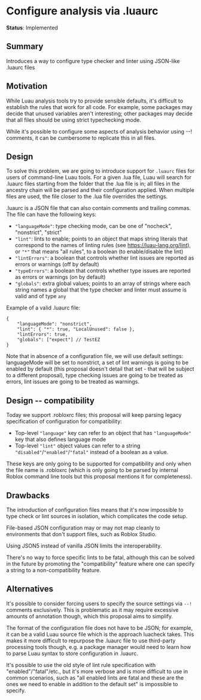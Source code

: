 # Configure analysis via .luaurc

**Status**: Implemented

## Summary

Introduces a way to configure type checker and linter using JSON-like .luaurc files

## Motivation

While Luau analysis tools try to provide sensible defaults, it's difficult to establish the rules that work for all code.
For example, some packages may decide that unused variables aren't interesting; other packages may decide that all files should be using strict typechecking mode.

While it's possible to configure some aspects of analysis behavior using --! comments, it can be cumbersome to replicate this in all files.

## Design

To solve this problem, we are going to introduce support for `.luaurc` files for users of command-line Luau tools.
For a given .lua file, Luau will search for .luaurc files starting from the folder that the .lua file is in; all files in the ancestry chain will be parsed and their configuration
applied. When multiple files are used, the file closer to the .lua file overrides the settings.

.luaurc is a JSON file that can also contain comments and trailing commas. The file can have the following keys:

- `"languageMode"`: type checking mode, can be one of "nocheck", "nonstrict", "strict"
- `"lint"`: lints to enable; points to an object that maps string literals that correspond to the names of linting rules (see https://luau-lang.org/lint), or `"*"` that means "all rules", to a boolean (to enable/disable the lint)
- `"lintErrors"`: a boolean that controls whether lint issues are reported as errors or warnings (off by default)
- `"typeErrors"`: a boolean that controls whether type issues are reported as errors or warnings (on by default)
- `"globals"`: extra global values; points to an array of strings where each string names a global that the type checker and linter must assume is valid and of type `any`

Example of a valid .luaurc file:

```json5
{
	"languageMode": "nonstrict",
	"lint": { "*": true, "LocalUnused": false },
	"lintErrors": true,
	"globals": ["expect"] // TestEZ
}
```

Note that in absence of a configuration file, we will use default settings: languageMode will be set to nonstrict, a set of lint warnings is going to be enabled by default (this proposal doesn't detail that set - that will be subject to a different proposal), type checking issues are going to be treated as errors, lint issues are going to be treated as warnings.

## Design -- compatibility

Today we support .robloxrc files; this proposal will keep parsing legacy specification of configuration for compatibility:

- Top-level `"language"` key can refer to an object that has `"languageMode"` key that also defines language mode
- Top-level `"lint"` object values can refer to a string `"disabled"`/`"enabled"`/`"fatal"` instead of a boolean as a value.

These keys are only going to be supported for compatibility and only when the file name is .robloxrc (which is only going to be parsed by internal Roblox command line tools but this proposal mentions it for completeness).

## Drawbacks

The introduction of configuration files means that it's now impossible to type check or lint sources in isolation, which complicates the code setup.

File-based JSON configuration may or may not map cleanly to environments that don't support files, such as Roblox Studio.

Using JSON5 instead of vanilla JSON limits the interoperability.

There's no way to force specific lints to be fatal, although this can be solved in the future by promoting the "compatibility" feature where one can specify a string to a non-compatibility feature.

## Alternatives

It's possible to consider forcing users to specify the source settings via `--!` comments exclusively. This is problematic as it may require excessive amounts of annotation though, which this proposal aims to simplify.

The format of the configuration file does not have to be JSON; for example, it can be a valid Luau source file which is the approach luacheck takes. This makes it more difficult to repurpose the .luaurc file to use third-party processing tools though, e.g. a package manager would need to learn how to parse Luau syntax to store configuration in .luaurc.

It's possible to use the old style of lint rule specification with "enabled"/"fatal"/etc., but it's more verbose and is more difficult to use in common scenarios, such as "all enabled lints are fatal and these are the ones we need to enable in addition to the default set" is impossible to specify.
